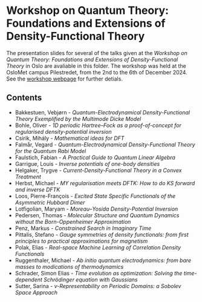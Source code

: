 # Workshop on Quantum Theory: Foundations and Extensions of Density-Functional Theory
The presentation slides for several of the talks given at the *Workshop on Quantum Theory: Foundations and Extensions of Density-Functional Theory* in Oslo are avaliable in this folder. The workshop was held at the OsloMet campus Pilestredet, from the 2nd to the 6th of December 2024. See the [workshop webpage](https://uni.oslomet.no/quantum/workshop-foundations-and-extensions-of-dft/) for further detials. 

## Contents
+ Bakkestuen, Vebjørn - *Quantum-Electrodynamical Density-Functional Theory Exemplified by the Multimode Dicke Model*
+ Bohle, Oliver - *1D periodic Hartree–Fock as a proof-of-concept for regularised density-potential inversion*
+ Csirik, Mihály - *Mathematical ideas for DFT*
+ Falmår, Vegard - *Quantum-Electrodynamical Density-Functional Theory for the Quantum Rabi Model*
+ Faulstich, Fabian - *A Practical Guide to Quantum Linear Algebra*
+ Garrigue, Louis - *Inverse potentials of one-body densities*
+ Helgaker, Trygve - *Current-Density-Functional Theory in a Convex Treatment*
+ Herbst, Michael - *MY regularisation meets DFTK: How to do KS forward and inverse DFTK*
+ Loos, Pierre-François - *Excited State Specific Functionals of the Asymmetric Hubbard Dimer*
+ Lotfigolian, Maryam - *Moreau–Yosida Density-Potential Inversion*
+ Pedersen, Thomas - *Molecular Structure and Quantum Dynamics without the Born-Oppenheimer Approximation*
+ Penz, Markus - *Constrained Search in Imaginary Time*
+ Pittalis, Stefano - *Gauge symmetries of density functionals: from first principles to practical approximations for magnetism*
+ Polak, Elias - *Real-space Machine Learning of Correlation Density Functionals*
+ Ruggenthaler, Michael - *Ab initio quantum electrodynamics: from bare masses to modications of thermodynamics*
+ Schrader, Simon Elias - *Time evolution as optimization: Solving the time-dependent Schrödinger equation with Gaussians*
+ Sutter, Sarina - *v-Representability on Periodic Domains: a Sobolev Space Approach*